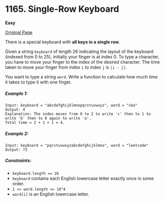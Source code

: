 # 1165. Single-Row Keyboard

**Easy**

[Original Page](https://leetcode.com/problems/single-row-keyboard/)

There is a special keyboard with __all keys in a single row__.

Given a string `keyboard` of length 26 indicating the layout of the keyboard (indexed from 0 to 25), initially your finger is at index 0. To type a character, you have to move your finger to the index of the desired character. The time taken to move your finger from index `i` to index `j` is `|i - j|`.

You want to type a string `word`. Write a function to calculate how much time it takes to type it with one finger.

##### Example 1:
```
Input: keyboard = "abcdefghijklmnopqrstuvwxyz", word = "cba"
Output: 4
Explanation: The index moves from 0 to 2 to write 'c' then to 1 to write 'b' then to 0 again to write 'a'.
Total time = 2 + 1 + 1 = 4.
```

##### Example 2:
```
Input: keyboard = "pqrstuvwxyzabcdefghijklmno", word = "leetcode"
Output: 73
```

##### Constraints:
- `keyboard.length == 26`
- `keyboard` contains each English lowercase letter exactly once in some order.
- `1 <= word.length <= 10^4`
- `word[i]` is an English lowercase letter.
